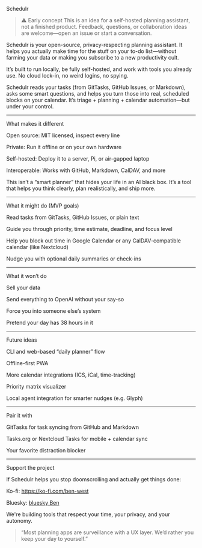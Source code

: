 Schedulr

> ⚠️ Early concept This is an idea for a self-hosted planning assistant, not a finished product. Feedback, questions, or collaboration ideas are welcome—open an issue or start a conversation.



Schedulr is your open-source, privacy-respecting planning assistant. It helps you actually make time for the stuff on your to-do list—without farming your data or making you subscribe to a new productivity cult.

It’s built to run locally, be fully self-hosted, and work with tools you already use. No cloud lock-in, no weird logins, no spying.

Schedulr reads your tasks (from GitTasks, GitHub Issues, or Markdown), asks some smart questions, and helps you turn those into real, scheduled blocks on your calendar. It’s triage + planning + calendar automation—but under your control.


---

What makes it different

Open source: MIT licensed, inspect every line

Private: Run it offline or on your own hardware

Self-hosted: Deploy it to a server, Pi, or air-gapped laptop

Interoperable: Works with GitHub, Markdown, CalDAV, and more


This isn’t a “smart planner” that hides your life in an AI black box. It’s a tool that helps you think clearly, plan realistically, and ship more.


---

What it might do (MVP goals)

Read tasks from GitTasks, GitHub Issues, or plain text

Guide you through priority, time estimate, deadline, and focus level

Help you block out time in Google Calendar or any CalDAV-compatible calendar (like Nextcloud)

Nudge you with optional daily summaries or check-ins



---

What it won’t do

Sell your data

Send everything to OpenAI without your say-so

Force you into someone else’s system

Pretend your day has 38 hours in it



---

Future ideas

CLI and web-based “daily planner” flow

Offline-first PWA

More calendar integrations (ICS, iCal, time-tracking)

Priority matrix visualizer

Local agent integration for smarter nudges (e.g. Glyph)



---

Pair it with

GitTasks for task syncing from GitHub and Markdown

Tasks.org or Nextcloud Tasks for mobile + calendar sync

Your favorite distraction blocker

---

Support the project

If Schedulr helps you stop doomscrolling and actually get things done:

Ko-fi: https://ko-fi.com/ben-west

Bluesky: [bluesky Ben](https://bsky.app/profile/benwest.bsky.social)

We're building tools that respect your time, your privacy, and your autonomy.

> “Most planning apps are surveillance with a UX layer. We’d rather you keep your day to yourself.”



